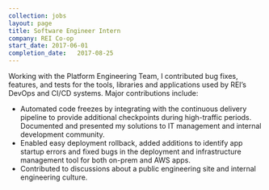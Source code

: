 ```yaml
---
collection: jobs
layout: page
title: Software Engineer Intern
company: REI Co-op
start_date: 2017-06-01
completion_date:   2017-08-25
---
```

Working with the Platform Engineering Team, I contributed bug fixes, features, and tests for the tools, libraries and applications used by REI’s DevOps and CI/CD systems. Major contributions include:

- Automated code freezes by integrating with the continuous delivery pipeline to provide additional checkpoints during high-traffic periods. Documented and presented my solutions to IT management and internal development community.  
- Enabled easy deployment rollback, added additions to identify app startup errors and fixed bugs in the deployment and infrastructure management tool for both on-prem and AWS apps.
- Contributed to discussions about a public engineering site and internal engineering culture.
